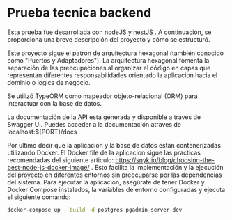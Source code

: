 # Prueba tecnica backend

Esta prueba  fue desarrollada con nodeJS y nestJS . A continuación, se proporciona una breve descripción del proyecto y cómo se estructuró.

Este proyecto sigue el patrón de arquitectura hexagonal (también conocido como "Puertos y Adaptadores"). La arquitectura hexagonal fomenta la separación de las preocupaciones al organizar el código en capas que representan diferentes responsabilidades orientado la aplicacion hacia el dominio o logica de negocio.

Se utilizó TypeORM como mapeador objeto-relacional (ORM) para interactuar con la base de datos.

La documentación de la API está generada y disponible a través de Swagger UI. Puedes acceder a la documentación atraves de localhost:${PORT}/docs


Por ultimo decir que la aplicacion y la base de datos están contenerizadas utilizando Docker. El Docker file de la aplicacion sigue las practicas recomendadas del siguiente articulo: https://snyk.io/blog/choosing-the-best-node-js-docker-image/  . Esto facilita la implementación y la ejecución del proyecto en diferentes entornos sin preocuparse por las dependencias del sistema. Para ejecutar la aplicación, asegúrate de tener Docker y Docker Compose instalados, la variables de entorno configuradas y ejecuta el siguiente comando:

```bash
docker-compose up --build -d postgres pgadmin server-dev
